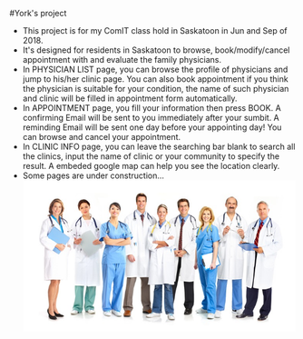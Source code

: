 #York's project

* This project is for my ComIT class hold in Saskatoon in Jun and Sep of 2018.
* It's designed for residents in Saskatoon to browse, book/modify/cancel appointment with and evaluate the family physicians.
* In PHYSICIAN LIST page, you can browse the profile of physicians and jump to his/her clinic page. You can also book appointment if you think the physician is suitable for your condition, the name of such physician and clinic will be filled in appointment form automatically.
* In APPOINTMENT page, you fill your information then press BOOK. A confirming Email will be sent to you immediately after your sumbit. A reminding Email will be sent one day before your appointing day! You can browse and cancel your appointment.
* In CLINIC INFO page, you can leave the searching bar blank to search all the clinics, input the name of clinic or your community to specify the result. A embeded google map can help you see the location clearly.
* Some pages are under construction...
![img](public/img/frontpage.jpg)